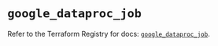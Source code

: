 # `google_dataproc_job`

Refer to the Terraform Registry for docs: [`google_dataproc_job`](https://registry.terraform.io/providers/hashicorp/google/6.50.0/docs/resources/dataproc_job).
